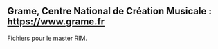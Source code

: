 ## Grame, Centre National de Création Musicale : <https://www.grame.fr>

Fichiers pour le master RIM.

